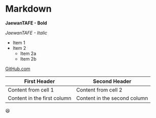 # Markdown

**JaewanTAFE - Bold**


_JaewanTAFE - Italic_

* Item 1
* Item 2
  * Item 2a
  * Item 2b

[GitHub.com](http://github.com)

First Header | Second Header
------------ | -------------
Content from cell 1 | Content from cell 2
Content in the first column | Content in the second column


:satisfied:
